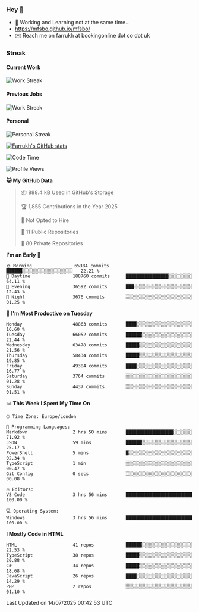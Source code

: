 ### Hey 👋

- 🏃 Working and Learning not at the same time...
- https://mfsbo.github.io/mfsbo/
- ✉️ Reach me on farrukh at bookingonline dot co dot uk

### Streak
#### Current Work
![Work Streak](https://streak-stats.demolab.com/?user=mfsbo)
#### Previous Jobs
![Work Streak](https://streak-stats.demolab.com/?user=farrukhcw)
#### Personal
![Personal Streak](https://streak-stats.demolab.com/?user=farrukhsubhani)

[![Farrukh's GitHub stats](https://github-readme-stats.vercel.app/api?username=mfsbo&hide=stars&count_private=true)](https://github.com/mfsbo/)

<!--START_SECTION:waka-->
![Code Time](http://img.shields.io/badge/Code%20Time-960%20hrs%208%20mins-blue)

![Profile Views](http://img.shields.io/badge/Profile%20Views-0-blue)

**🐱 My GitHub Data** 

> 📦 888.4 kB Used in GitHub's Storage 
 > 
> 🏆 1,855 Contributions in the Year 2025
 > 
> 🚫 Not Opted to Hire
 > 
> 📜 11 Public Repositories 
 > 
> 🔑 80 Private Repositories 
 > 
**I'm an Early 🐤** 

```text
🌞 Morning                65384 commits       ██████░░░░░░░░░░░░░░░░░░░   22.21 % 
🌆 Daytime                188760 commits      ████████████████░░░░░░░░░   64.11 % 
🌃 Evening                36592 commits       ███░░░░░░░░░░░░░░░░░░░░░░   12.43 % 
🌙 Night                  3676 commits        ░░░░░░░░░░░░░░░░░░░░░░░░░   01.25 % 
```
📅 **I'm Most Productive on Tuesday** 

```text
Monday                   48863 commits       ████░░░░░░░░░░░░░░░░░░░░░   16.60 % 
Tuesday                  66052 commits       ██████░░░░░░░░░░░░░░░░░░░   22.44 % 
Wednesday                63478 commits       █████░░░░░░░░░░░░░░░░░░░░   21.56 % 
Thursday                 58434 commits       █████░░░░░░░░░░░░░░░░░░░░   19.85 % 
Friday                   49384 commits       ████░░░░░░░░░░░░░░░░░░░░░   16.77 % 
Saturday                 3764 commits        ░░░░░░░░░░░░░░░░░░░░░░░░░   01.28 % 
Sunday                   4437 commits        ░░░░░░░░░░░░░░░░░░░░░░░░░   01.51 % 
```


📊 **This Week I Spent My Time On** 

```text
🕑︎ Time Zone: Europe/London

💬 Programming Languages: 
Markdown                 2 hrs 50 mins       ██████████████████░░░░░░░   71.92 % 
JSON                     59 mins             ██████░░░░░░░░░░░░░░░░░░░   25.17 % 
PowerShell               5 mins              █░░░░░░░░░░░░░░░░░░░░░░░░   02.34 % 
TypeScript               1 min               ░░░░░░░░░░░░░░░░░░░░░░░░░   00.47 % 
Git Config               0 secs              ░░░░░░░░░░░░░░░░░░░░░░░░░   00.08 % 

🔥 Editors: 
VS Code                  3 hrs 56 mins       █████████████████████████   100.00 % 

💻 Operating System: 
Windows                  3 hrs 56 mins       █████████████████████████   100.00 % 
```

**I Mostly Code in HTML** 

```text
HTML                     41 repos            ██████░░░░░░░░░░░░░░░░░░░   22.53 % 
TypeScript               38 repos            █████░░░░░░░░░░░░░░░░░░░░   20.88 % 
C#                       34 repos            █████░░░░░░░░░░░░░░░░░░░░   18.68 % 
JavaScript               26 repos            ████░░░░░░░░░░░░░░░░░░░░░   14.29 % 
PHP                      2 repos             ░░░░░░░░░░░░░░░░░░░░░░░░░   01.10 % 
```




 Last Updated on 14/07/2025 00:42:53 UTC
<!--END_SECTION:waka-->
<!--
**mfsbo/mfsbo** is a ✨ _special_ ✨ repository because its `README.md` (this file) appears on your GitHub profile.

Here are some ideas to get you started:

- 🔭 I’m currently working on ...
- 🌱 I’m currently learning ...
- 👯 I’m looking to collaborate on ...
- 🤔 I’m looking for help with ...
- 💬 Ask me about ...
- 📫 How to reach me: ...
- 😄 Pronouns: ...
- ⚡ Fun fact: ...
-->
